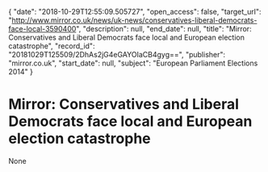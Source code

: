 {
  "date": "2018-10-29T12:55:09.505727", 
  "open_access": false, 
  "target_url": "http://www.mirror.co.uk/news/uk-news/conservatives-liberal-democrats-face-local-3590400", 
  "description": null, 
  "end_date": null, 
  "title": "Mirror: Conservatives and Liberal Democrats face local and European election catastrophe", 
  "record_id": "20181029T125509/2DhAs2jG4eGAYOIaCB4gyg==", 
  "publisher": "mirror.co.uk", 
  "start_date": null, 
  "subject": "European Parliament Elections 2014"
}

# Mirror: Conservatives and Liberal Democrats face local and European election catastrophe

None